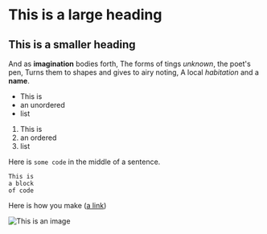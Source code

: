 # This is a large heading

## This is a smaller heading

And as **imagination** bodies forth,
The forms of tings *unknown*, the poet's pen,
Turns them to shapes and gives to airy noting,
A local *habitation* and a **name**.

- This is
- an unordered
- list

1. This is
2. an ordered
3. list

Here is `some code` in the middle of a sentence.

```
This is
a block
of code
```

Here is how you make ([a link](http://jhu.edu))

![This is an image](https://jhu.edu)




